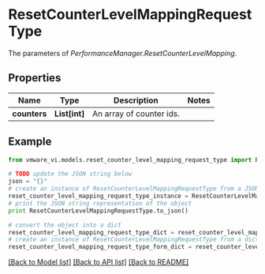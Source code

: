# ResetCounterLevelMappingRequestType

The parameters of *PerformanceManager.ResetCounterLevelMapping*. 

## Properties
Name | Type | Description | Notes
------------ | ------------- | ------------- | -------------
**counters** | **List[int]** | An array of counter ids.  | 

## Example

```python
from vmware_vi.models.reset_counter_level_mapping_request_type import ResetCounterLevelMappingRequestType

# TODO update the JSON string below
json = "{}"
# create an instance of ResetCounterLevelMappingRequestType from a JSON string
reset_counter_level_mapping_request_type_instance = ResetCounterLevelMappingRequestType.from_json(json)
# print the JSON string representation of the object
print ResetCounterLevelMappingRequestType.to_json()

# convert the object into a dict
reset_counter_level_mapping_request_type_dict = reset_counter_level_mapping_request_type_instance.to_dict()
# create an instance of ResetCounterLevelMappingRequestType from a dict
reset_counter_level_mapping_request_type_form_dict = reset_counter_level_mapping_request_type.from_dict(reset_counter_level_mapping_request_type_dict)
```
[[Back to Model list]](../README.md#documentation-for-models) [[Back to API list]](../README.md#documentation-for-api-endpoints) [[Back to README]](../README.md)


